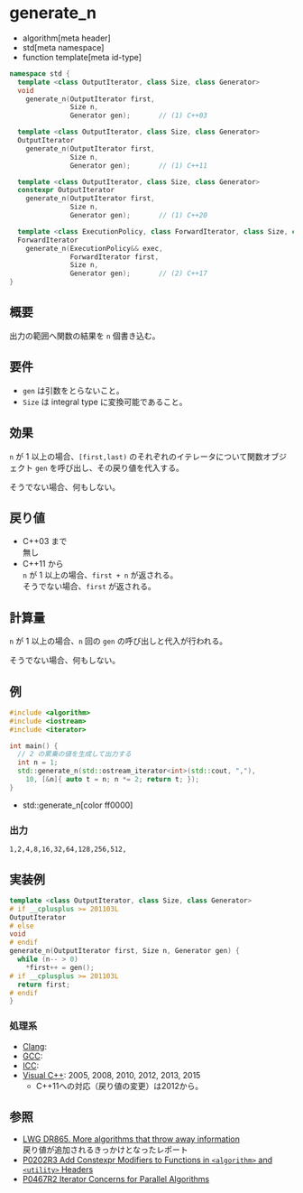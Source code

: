 # generate_n
* algorithm[meta header]
* std[meta namespace]
* function template[meta id-type]

```cpp
namespace std {
  template <class OutputIterator, class Size, class Generator>
  void
    generate_n(OutputIterator first,
               Size n,
               Generator gen);       // (1) C++03

  template <class OutputIterator, class Size, class Generator>
  OutputIterator
    generate_n(OutputIterator first,
               Size n,
               Generator gen);       // (1) C++11

  template <class OutputIterator, class Size, class Generator>
  constexpr OutputIterator
    generate_n(OutputIterator first,
               Size n,
               Generator gen);       // (1) C++20

  template <class ExecutionPolicy, class ForwardIterator, class Size, class Generator>
  ForwardIterator
    generate_n(ExecutionPolicy&& exec,
               ForwardIterator first,
               Size n,
               Generator gen);       // (2) C++17
}
```

## 概要
出力の範囲へ関数の結果を `n` 個書き込む。


## 要件
- `gen` は引数をとらないこと。
- `Size` は integral type に変換可能であること。


## 効果
`n` が 1 以上の場合、`[first,last)` のそれぞれのイテレータについて関数オブジェクト `gen` を呼び出し、その戻り値を代入する。

そうでない場合、何もしない。


## 戻り値
- C++03 まで  
	無し
- C++11 から  
	`n` が 1 以上の場合、`first + n` が返される。  
	そうでない場合、`first` が返される。


## 計算量
`n` が 1 以上の場合、`n` 回の `gen` の呼び出しと代入が行われる。

そうでない場合、何もしない。


## 例
```cpp example
#include <algorithm>
#include <iostream>
#include <iterator>

int main() {
  // 2 の累乗の値を生成して出力する
  int n = 1;
  std::generate_n(std::ostream_iterator<int>(std::cout, ","),
    10, [&n]{ auto t = n; n *= 2; return t; });
}
```
* std::generate_n[color ff0000]

### 出力
```
1,2,4,8,16,32,64,128,256,512,
```


## 実装例
```cpp
template <class OutputIterator, class Size, class Generator>
# if __cplusplus >= 201103L
OutputIterator
# else
void
# endif
generate_n(OutputIterator first, Size n, Generator gen) {
  while (n-- > 0)
    *first++ = gen();
# if __cplusplus >= 201103L
  return first;
# endif
}
```


### 処理系
- [Clang](/implementation.md#clang): 
- [GCC](/implementation.md#gcc):
- [ICC](/implementation.md#icc): 
- [Visual C++](/implementation.md#visual_cpp): 2005, 2008, 2010, 2012, 2013, 2015
    - C++11への対応（戻り値の変更）は2012から。


## 参照
- [LWG DR865. More algorithms that throw away information](http://cplusplus.github.io/LWG/lwg-defects.html#865)  
	戻り値が追加されるきっかけとなったレポート
- [P0202R3 Add Constexpr Modifiers to Functions in `<algorithm>` and `<utility>` Headers](http://www.open-std.org/jtc1/sc22/wg21/docs/papers/2017/p0202r3.html)
- [P0467R2 Iterator Concerns for Parallel Algorithms](http://www.open-std.org/jtc1/sc22/wg21/docs/papers/2017/p0467r2.html)
